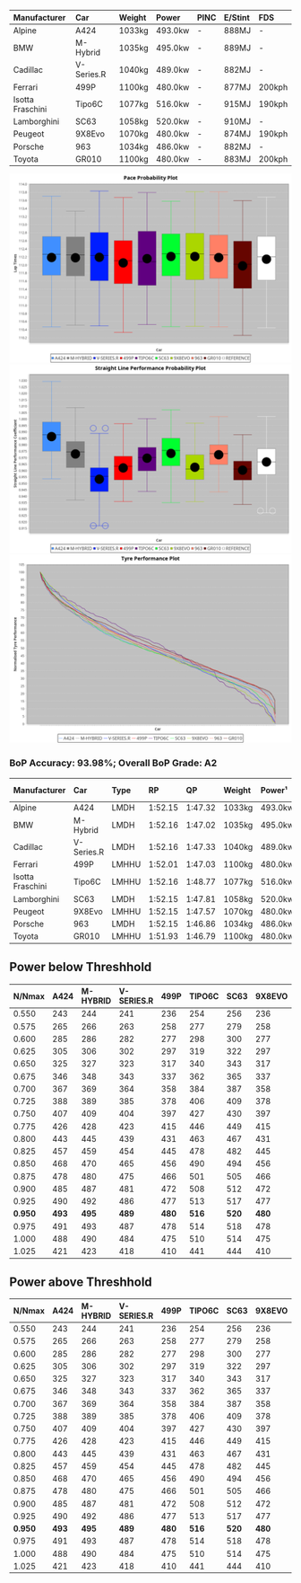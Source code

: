 | Manufacturer     | Car        | Weight | Power   | PINC    | E/Stint | FDS     |
|:-|:-|:-|:-|:-|:-|:-|
| Alpine           | A424       | 1033kg | 493.0kw |    -    | 888MJ   |    -    |
| BMW              | M-Hybrid   | 1035kg | 495.0kw |    -    | 889MJ   |    -    |
| Cadillac         | V-Series.R | 1040kg | 489.0kw |    -    | 882MJ   |    -    |
| Ferrari          | 499P       | 1100kg | 480.0kw |    -    | 877MJ   | 200kph  |
| Isotta Fraschini | Tipo6C     | 1077kg | 516.0kw |    -    | 915MJ   | 190kph  |
| Lamborghini      | SC63       | 1058kg | 520.0kw |    -    | 910MJ   |    -    |
| Peugeot          | 9X8Evo     | 1070kg | 480.0kw |    -    | 874MJ   | 190kph  |
| Porsche          | 963        | 1034kg | 486.0kw |    -    | 882MJ   |    -    |
| Toyota           | GR010      | 1100kg | 480.0kw |    -    | 883MJ   | 200kph  |

![PACECHART](./IMG/AUTO.png)
![STRAIGHTLINEPERFORMANCECHART](./IMG/AUTO_sp.png)
![TYREPERFORMANCECHART](./IMG/AUTO_tw.png)

### BoP Accuracy: 93.98%; Overall BoP Grade: A2
| Manufacturer     | Car        | Type  | RP      | QP      | Weight | Power¹  | Threshhold | PINC    | Power²   | E/Stint | AVG Vmax  | FDS     | RDLC | L/Stint | BOP-Grade | Model Accuracy | Model Points | Match%  | SimDiff |
|:-|:-|:-|:-|:-|:-|:-|:-|:-|:-|:-|:-|:-|:-|:-|:-|:-|:-|:-|:-|
| Alpine           | A424       | LMDH  | 1:52.15 | 1:47.32 | 1033kg | 493.0kw | 0.0kph     |    -    | 493.00kw |  888MJ  | 288.00kph |    -    | 1.02 | 34      | ~A1       | 100.00%        | 946          | 96.74%  | #       |
| BMW              | M-Hybrid   | LMDH  | 1:52.16 | 1:47.02 | 1035kg | 495.0kw | 0.0kph     |    -    | 495.00kw |  889MJ  | 286.12kph |    -    | 1.02 | 34      | -A2       | 100.00%        | 1998         | 92.78%  | #       |
| Cadillac         | V-Series.R | LMDH  | 1:52.16 | 1:47.33 | 1040kg | 489.0kw | 0.0kph     |    -    | 489.00kw |  882MJ  | 282.15kph |    -    | 1.02 | 34      | +A2       | 98.11%         | 3991         | 93.60%  | ±2.26s  |
| Ferrari          | 499P       | LMHHU | 1:52.01 | 1:47.03 | 1100kg | 480.0kw | 0.0kph     |    -    | 480.00kw |  877MJ  | 279.85kph | 200kph  | 0.99 | 34      | ~A1       | 98.72%         | 4180         | 97.86%  | ±2.99s  |
| Isotta Fraschini | Tipo6C     | LMHHU | 1:52.16 | 1:48.77 | 1077kg | 516.0kw | 0.0kph     |    -    | 516.00kw |  915MJ  | 285.80kph | 190kph  | 1.02 | 34      | +C1       | 97.73%         | 129          | 75.20%  | #       |
| Lamborghini      | SC63       | LMDH  | 1:52.15 | 1:47.81 | 1058kg | 520.0kw | 0.0kph     |    -    | 520.00kw |  910MJ  | 287.60kph |    -    | 1.03 | 34      | ~A1       | 100.00%        | 784          | 98.61%  | #       |
| Peugeot          | 9X8Evo     | LMHHU | 1:52.15 | 1:47.57 | 1070kg | 480.0kw | 0.0kph     |    -    | 480.00kw |  874MJ  | 281.33kph | 190kph  | 0.99 | 34      | ~A1       | 100.00%        | 636          | 97.38%  | #       |
| Porsche          | 963        | LMDH  | 1:52.15 | 1:46.86 | 1034kg | 486.0kw | 0.0kph     |    -    | 486.00kw |  882MJ  | 285.16kph |    -    | 1.02 | 34      | ~A1       | 99.91%         | 11713        | 100.00% | ±1.73s  |
| Toyota           | GR010      | LMHHU | 1:51.93 | 1:46.79 | 1100kg | 480.0kw | 0.0kph     |    -    | 480.00kw |  883MJ  | 279.49kph | 200kph  | 1.00 | 34      | -A2       | 99.90%         | 3123         | 93.66%  | ±2.65s  |

## Power below Threshhold
| N/Nmax    | A424    | M-HYBRID | V-SERIES.R | 499P    | TIPO6C  | SC63    | 9X8EVO  | 963     | GR010   |
|:-|:-|:-|:-|:-|:-|:-|:-|:-|:-|
|  0.550    |  243    |  244     |  241       |  236    |  254    |  256    |  236    |  239    |  236    |
|  0.575    |  265    |  266     |  263       |  258    |  277    |  279    |  258    |  261    |  258    |
|  0.600    |  285    |  286     |  282       |  277    |  298    |  300    |  277    |  281    |  277    |
|  0.625    |  305    |  306     |  302       |  297    |  319    |  322    |  297    |  301    |  297    |
|  0.650    |  325    |  327     |  323       |  317    |  340    |  343    |  317    |  321    |  317    |
|  0.675    |  346    |  348     |  343       |  337    |  362    |  365    |  337    |  341    |  337    |
|  0.700    |  367    |  369     |  364       |  358    |  384    |  387    |  358    |  362    |  358    |
|  0.725    |  388    |  389     |  385       |  378    |  406    |  409    |  378    |  383    |  378    |
|  0.750    |  407    |  409     |  404       |  397    |  427    |  430    |  397    |  402    |  397    |
|  0.775    |  426    |  428     |  423       |  415    |  446    |  449    |  415    |  420    |  415    |
|  0.800    |  443    |  445     |  439       |  431    |  463    |  467    |  431    |  436    |  431    |
|  0.825    |  457    |  459     |  454       |  445    |  478    |  482    |  445    |  451    |  445    |
|  0.850    |  468    |  470     |  465       |  456    |  490    |  494    |  456    |  462    |  456    |
|  0.875    |  478    |  480     |  475       |  466    |  501    |  505    |  466    |  472    |  466    |
|  0.900    |  485    |  487     |  481       |  472    |  508    |  512    |  472    |  478    |  472    |
|  0.925    |  490    |  492     |  486       |  477    |  513    |  517    |  477    |  483    |  477    |
| **0.950** | **493** | **495**  | **489**    | **480** | **516** | **520** | **480** | **486** | **480** |
|  0.975    |  491    |  493     |  487       |  478    |  514    |  518    |  478    |  484    |  478    |
|  1.000    |  488    |  490     |  484       |  475    |  510    |  514    |  475    |  481    |  475    |
|  1.025    |  421    |  423     |  418       |  410    |  441    |  444    |  410    |  415    |  410    |

## Power above Threshhold
| N/Nmax    | A424    | M-HYBRID | V-SERIES.R | 499P    | TIPO6C  | SC63    | 9X8EVO  | 963     | GR010   |
|:-|:-|:-|:-|:-|:-|:-|:-|:-|:-|
|  0.550    |  243    |  244     |  241       |  236    |  254    |  256    |  236    |  239    |  236    |
|  0.575    |  265    |  266     |  263       |  258    |  277    |  279    |  258    |  261    |  258    |
|  0.600    |  285    |  286     |  282       |  277    |  298    |  300    |  277    |  281    |  277    |
|  0.625    |  305    |  306     |  302       |  297    |  319    |  322    |  297    |  301    |  297    |
|  0.650    |  325    |  327     |  323       |  317    |  340    |  343    |  317    |  321    |  317    |
|  0.675    |  346    |  348     |  343       |  337    |  362    |  365    |  337    |  341    |  337    |
|  0.700    |  367    |  369     |  364       |  358    |  384    |  387    |  358    |  362    |  358    |
|  0.725    |  388    |  389     |  385       |  378    |  406    |  409    |  378    |  383    |  378    |
|  0.750    |  407    |  409     |  404       |  397    |  427    |  430    |  397    |  402    |  397    |
|  0.775    |  426    |  428     |  423       |  415    |  446    |  449    |  415    |  420    |  415    |
|  0.800    |  443    |  445     |  439       |  431    |  463    |  467    |  431    |  436    |  431    |
|  0.825    |  457    |  459     |  454       |  445    |  478    |  482    |  445    |  451    |  445    |
|  0.850    |  468    |  470     |  465       |  456    |  490    |  494    |  456    |  462    |  456    |
|  0.875    |  478    |  480     |  475       |  466    |  501    |  505    |  466    |  472    |  466    |
|  0.900    |  485    |  487     |  481       |  472    |  508    |  512    |  472    |  478    |  472    |
|  0.925    |  490    |  492     |  486       |  477    |  513    |  517    |  477    |  483    |  477    |
| **0.950** | **493** | **495**  | **489**    | **480** | **516** | **520** | **480** | **486** | **480** |
|  0.975    |  491    |  493     |  487       |  478    |  514    |  518    |  478    |  484    |  478    |
|  1.000    |  488    |  490     |  484       |  475    |  510    |  514    |  475    |  481    |  475    |
|  1.025    |  421    |  423     |  418       |  410    |  441    |  444    |  410    |  415    |  410    |
